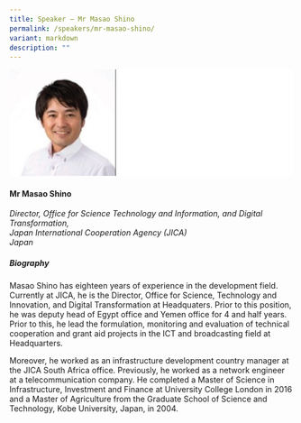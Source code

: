```yaml
---
title: Speaker – Mr Masao Shino
permalink: /speakers/mr-masao-shino/
variant: markdown
description: ""
---
```

![](/images/2025%20speakers/Masao_Shino.png)
#### **Mr Masao Shino**

*Director, Office for Science Technology and Information, and Digital Transformation,<br>Japan International Cooperation Agency (JICA)<br>Japan*

##### **Biography**
Masao Shino has eighteen years of experience in the development field. Currently at JICA, he is the Director, Office for Science, Technology and Innovation, and Digital Transformation at Headquaters. Prior to this position, he was deputy head of Egypt office and Yemen office for 4 and half years. Prior to this, he lead the formulation, monitoring and evaluation of technical cooperation and grant aid projects in the ICT and broadcasting field at Headquarters.

Moreover, he worked as an infrastructure development country manager at the JICA South Africa office. Previously, he worked as a network engineer at a telecommunication company. He completed a Master of Science in Infrastructure, Investment and Finance at University College London in 2016 and a Master of Agriculture from the Graduate School of Science and Technology, Kobe University, Japan, in 2004.
